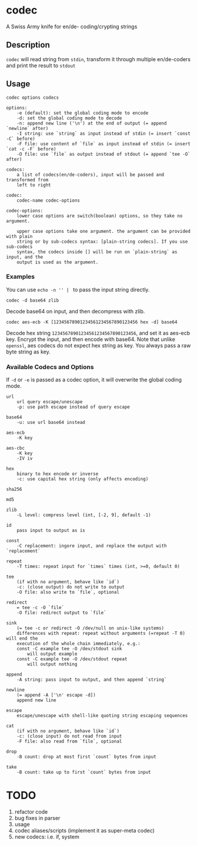 # codec
A Swiss Army knife for en/de- coding/crypting strings

## Description
`codec` will read string from `stdin`, transform it through multiple en/de-coders
and print the result to `stdout`

## Usage
```
codec options codecs

options:
    -e (default): set the global coding mode to encode
    -d: set the global coding mode to decode
    -n: append new line ('\n') at the end of output (= append `newline` after)
    -I string: use `string` as input instead of stdin (= insert `const -C` before)
    -F file: use content of `file` as input instead of stdin (= insert `cat -c -F` before)
    -O file: use `file` as output instead of stdout (= append `tee -O` after)

codecs:
    a list of codecs(en/de-coders), input will be passed and transformed from
    left to right

codec:
    codec-name codec-options

codec-options:
    lower case options are switch(boolean) options, so they take no argument.

    upper case options take one argument. the argument can be provided with plain
    string or by sub-codecs syntax: [plain-string codecs]. If you use sub-codecs
    syntax, the codecs inside [] will be run on `plain-string` as input, and the
    output is used as the argument.
```

### Examples
You can use `echo -n '' | ` to pass the input string directly.
```
codec -d base64 zlib
```
Decode base64 on input, and then decompress with zlib.

```
codec aes-ecb -K [12345678901234561234567890123456 hex -d] base64
```
Decode hex string `12345678901234561234567890123456`, and set it as aes-ecb key.
Encrypt the input, and then encode with base64. Note that unlike `openssl`, aes
codecs do not expect hex string as key. You always pass a raw byte string as key.

### Available Codecs and Options
If `-d` or `-e` is passed as a codec option, it will overwrite the global coding
mode.

```
url
    url query escape/unescape
    -p: use path escape instead of query escape

base64
    -u: use url base64 instead

aes-ecb
    -K key

aes-cbc
    -K key
    -IV iv

hex
    binary to hex encode or inverse
    -c: use capital hex string (only affects encoding)

sha256

md5

zlib
    -L level: compress level (int, [-2, 9], default -1)

id
    pass input to output as is

const
    -C replacement: ingore input, and replace the output with `replacement`

repeat
    -T times: repeat input for `times` times (int, >=0, default 0)

tee
    (if with no argument, behave like `id`)
    -c: (close output) do not write to output
    -O file: also write to `file`, optional

redirect
    = tee -c -O `file`
    -O file: redirect output to `file`

sink
    (= tee -c or redirect -O /dev/null on unix-like systems)
    differences with repeat: repeat without arguments (=repeat -T 0) will end the
    execution of the whole chain immediately, e.g.:
    const -C example tee -O /dev/stdout sink
        will output example
    const -C example tee -O /dev/stdout repeat
        will output nothing

append
    -A string: pass input to output, and then append `string`

newline
    (= append -A ['\n' escape -d])
    append new line

escape
    escape/unescape with shell-like quoting string escaping sequences

cat
    (if with no argument, behave like `id`)
    -c: (close input) do not read from input
    -F file: also read from `file`, optional

drop
    -B count: drop at most first `count` bytes from input

take
    -B count: take up to first `count` bytes from input
```

# TODO
1. refactor code
2. bug fixes in parser
3. usage
4. codec aliases/scripts (implement it as super-meta codec)
5. new codecs: i.e. if, system